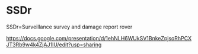 # SSDr
SSDr=Surveillance survey and damage report rover 

https://docs.google.com/presentation/d/1ehNLH6WUkSV1BnkeZpjsoRhPCXJT3Rb9w4k4ZjAJ1IU/edit?usp=sharing
